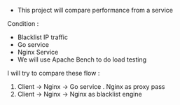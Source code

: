 - This project will compare performance from a service

Condition : 
- Blacklist IP traffic
- Go service
- Nginx Service
- We will use Apache Bench to do load testing

I will try to compare these flow : 
1. Client -> Nginx -> Go service . Nginx as proxy pass
2. Client -> Nginx -> Nginx as blacklist engine



 

